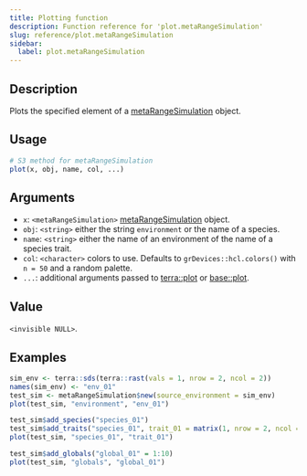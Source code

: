 ```yaml
---
title: Plotting function
description: Function reference for 'plot.metaRangeSimulation'
slug: reference/plot.metaRangeSimulation
sidebar:
  label: plot.metaRangeSimulation
---
```


## Description

Plots the specified element of a [metaRangeSimulation](../metaRangeSimulation) object.

## Usage

```r
# S3 method for metaRangeSimulation
plot(x, obj, name, col, ...)
```

## Arguments

* `x`: `<metaRangeSimulation>` [metaRangeSimulation](../metaRangeSimulation) object.
* `obj`: `<string>` either the string `environment` or the name of a species.
* `name`: `<string>` either the name of an environment of the name of a species trait.
* `col`: `<character>` colors to use. Defaults to `grDevices::hcl.colors()` with
`n = 50` and a random palette.
* `...`: additional arguments passed to [terra::plot](https://rdrr.io/pkg/terra/man/plot.html) or [base::plot](https://rdrr.io/r/base/plot.html).

## Value

`<invisible NULL>`.

## Examples

```r
sim_env <- terra::sds(terra::rast(vals = 1, nrow = 2, ncol = 2))
names(sim_env) <- "env_01"
test_sim <- metaRangeSimulation$new(source_environment = sim_env)
plot(test_sim, "environment", "env_01")

test_sim$add_species("species_01")
test_sim$add_traits("species_01", trait_01 = matrix(1, nrow = 2, ncol = 2))
plot(test_sim, "species_01", "trait_01")

test_sim$add_globals("global_01" = 1:10)
plot(test_sim, "globals", "global_01")
```

